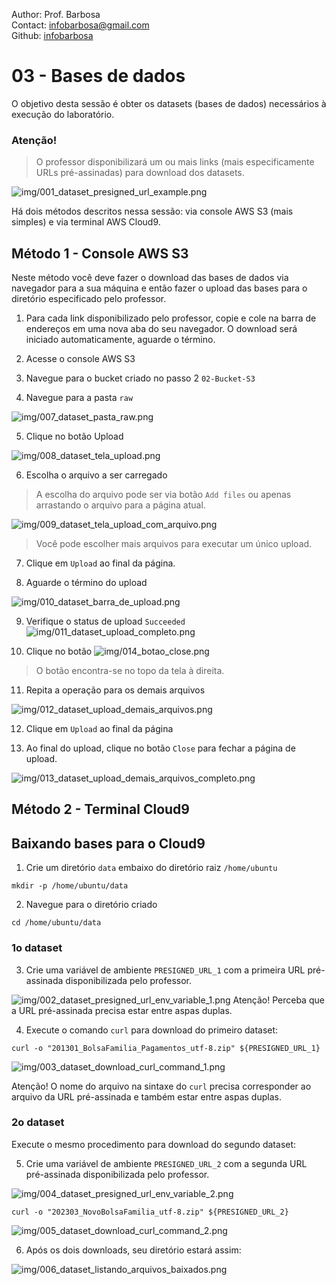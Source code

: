 Author: Prof. Barbosa<br>
Contact: infobarbosa@gmail.com<br>
Github: [infobarbosa](https://github.com/infobarbosa)

# 03 - Bases de dados

O objetivo desta sessão é obter os datasets (bases de dados) necessários à execução do laboratório.

### Atenção!
> O professor disponibilizará um ou mais links (mais especificamente URLs pré-assinadas) para download dos datasets.

![img/001_dataset_presigned_url_example.png](img/001_dataset_presigned_url_example.png)

Há dois métodos descritos nessa sessão: via console AWS S3 (mais simples) e via terminal AWS Cloud9.

## Método 1 - Console AWS S3
Neste método você deve fazer o download das bases de dados via navegador para a sua máquina e então fazer o upload das bases para o diretório especificado pelo professor.

1. Para cada link disponibilizado pelo professor, copie e cole na barra de endereços em uma nova aba do seu navegador. O download será iniciado automaticamente, aguarde o término.

2. Acesse o console AWS S3

3. Navegue para o bucket criado no passo 2 `02-Bucket-S3`

4. Navegue para a pasta `raw`

![img/007_dataset_pasta_raw.png](img/007_dataset_pasta_raw.png)

5. Clique no botão Upload

![img/008_dataset_tela_upload.png](img/008_dataset_tela_upload.png)

6. Escolha o arquivo a ser carregado
> A escolha do arquivo pode ser via botão `Add files` ou apenas arrastando o arquivo para a página atual.

![img/009_dataset_tela_upload_com_arquivo.png](img/009_dataset_tela_upload_com_arquivo.png)

> Você pode escolher mais arquivos para executar um único upload.

7. Clique em `Upload` ao final da página.

8. Aguarde o término do upload

![img/010_dataset_barra_de_upload.png](img/010_dataset_barra_de_upload.png)

9. Verifique o status de upload `Succeeded`
![img/011_dataset_upload_completo.png](img/011_dataset_upload_completo.png)

10. Clique no botão ![img/014_botao_close.png](img/014_botao_close.png) 

> O botão encontra-se no topo da tela à direita.

11. Repita a operação para os demais arquivos

![img/012_dataset_upload_demais_arquivos.png](img/012_dataset_upload_demais_arquivos.png)

12. Clique em `Upload` ao final da página

13. Ao final do upload, clique no botão `Close` para fechar a página de upload.

![img/013_dataset_upload_demais_arquivos_completo.png](img/013_dataset_upload_demais_arquivos_completo.png)

## Método 2 - Terminal Cloud9

## Baixando bases para o Cloud9

1. Crie um diretório `data` embaixo do diretório raiz `/home/ubuntu`
```
mkdir -p /home/ubuntu/data
```

2. Navegue para o diretório criado

```
cd /home/ubuntu/data
```
### 1o dataset 
3. Crie uma variável de ambiente `PRESIGNED_URL_1` com a primeira URL pré-assinada disponibilizada pelo professor.

![img/002_dataset_presigned_url_env_variable_1.png](img/002_dataset_presigned_url_env_variable_1.png)
Atenção! Perceba que a URL pré-assinada precisa estar entre aspas duplas.

4. Execute o comando `curl` para download do primeiro dataset:

```
curl -o "201301_BolsaFamilia_Pagamentos_utf-8.zip" ${PRESIGNED_URL_1}
```

![img/003_dataset_download_curl_command_1.png](img/003_dataset_download_curl_command_1.png)

Atenção! O nome do arquivo na sintaxe do `curl` precisa corresponder ao arquivo da URL pré-assinada e também estar entre aspas duplas.

### 2o dataset
Execute o mesmo procedimento para download do segundo dataset:

5. Crie uma variável de ambiente `PRESIGNED_URL_2` com a segunda URL pré-assinada disponibilizada pelo professor. 

![img/004_dataset_presigned_url_env_variable_2.png](img/004_dataset_presigned_url_env_variable_2.png)
```
curl -o "202303_NovoBolsaFamilia_utf-8.zip" ${PRESIGNED_URL_2}
```
![img/005_dataset_download_curl_command_2.png](img/005_dataset_download_curl_command_2.png)

6. Após os dois downloads, seu diretório estará assim: 

![img/006_dataset_listando_arquivos_baixados.png](img/006_dataset_listando_arquivos_baixados.png)


